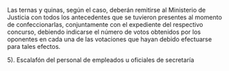 Las ternas y quinas, según el caso, deberán remitirse al Ministerio de Justicia con todos los antecedentes que se tuvieron presentes al momento de confeccionarlas, conjuntamente con el expediente del respectivo concurso, debiendo indicarse el número de votos obtenidos por los oponentes en cada una de las votaciones que hayan debido efectuarse para tales efectos.

5). Escalafón del personal de empleados u oficiales de secretaría

